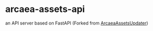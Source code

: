 # arcaea-assets-api
an API server based on FastAPI (Forked from [ArcaeaAssetsUpdater](https://github.com/DiheChen/ArcaeaAssetsUpdater))
